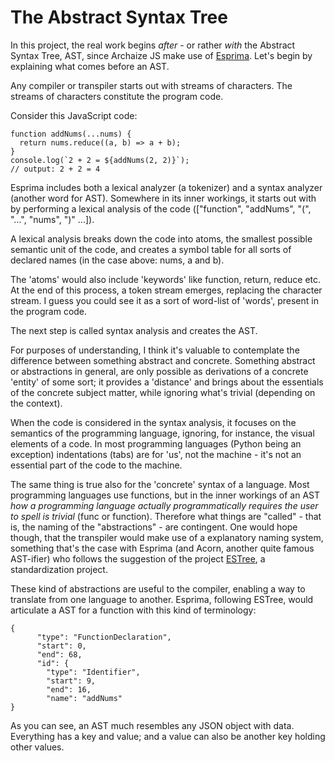 # The Abstract Syntax Tree

In this project, the real work begins *after* - or rather *with* the 
Abstract Syntax Tree, AST, since Archaize JS make use of [Esprima](https://www.npmjs.com/package/esprima). 
Let's begin by explaining what comes before an AST. 

Any compiler or transpiler starts out with streams of characters. The streams of 
characters constitute the program code. 

Consider this JavaScript code:

```
function addNums(...nums) {
  return nums.reduce((a, b) => a + b);
}
console.log(`2 + 2 = ${addNums(2, 2)}`); 
// output: 2 + 2 = 4
```

Esprima includes both a lexical analyzer (a tokenizer) and a syntax analyzer (another 
word for AST). Somewhere in its inner workings, it starts out with by performing a 
lexical analysis of the code (["function", "addNums", "(", "...", "nums", ")" ...]).

A lexical analysis breaks down the code into atoms, the smallest possible semantic 
unit of the code, and creates a symbol table for all sorts of declared names (in the 
case above: nums, a and b). 

The 'atoms' would also include 'keywords' like function, return, reduce etc. At the end of 
this process, a token stream emerges, replacing the character stream. I guess you could 
see it as a sort of word-list of 'words', present in the program code.

The next step is called syntax analysis and creates the AST. 

For purposes of understanding, I think it's valuable to contemplate the difference 
between something abstract and concrete. Something abstract or abstractions in general, 
are only possible as derivations of a concrete 'entity' of some sort; it provides 
a 'distance' and  brings about the essentials of the concrete subject matter, while ignoring 
what's trivial (depending on the context).

When the code is considered in the syntax analysis, it focuses on the semantics of the 
programming language, ignoring, for instance, the visual elements of a code. In most
programming languages (Python being an exception) indentations (tabs) are for 'us', not 
the machine - it's not an essential part of the code to the machine. 

The same thing is true also for the 'concrete' syntax of a language. Most programming languages
use functions, but in the inner workings of an AST *how a programming language actually 
programmatically requires the user to spell is trivial* (func or function). Therefore
what things are "called" - that is, the naming of the "abstractions" - are contingent. One
would hope though, that the transpiler would make use of a explanatory naming system, something
that's the case with Esprima (and Acorn, another quite famous AST-ifier) who follows 
the suggestion of the project [ESTree](https://github.com/estree/estree/), a standardization project. 

These kind of abstractions are useful to the compiler, enabling a way to translate
from one language to another. Esprima, following ESTree,  would articulate a AST for a function 
with this kind of terminology:


```
{
      "type": "FunctionDeclaration",
      "start": 0,
      "end": 68,
      "id": {
        "type": "Identifier",
        "start": 9,
        "end": 16,
        "name": "addNums"
}
```

As you can see, an AST much resembles any JSON object with data. Everything has
a key and value; and a value can also be another key holding other values.


